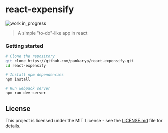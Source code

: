 # react-expensify

![work in_progress](https://img.shields.io/badge/work-in_progress-yellow.svg?style=flat-square)

> A simple "to-do"-like app in react

### Getting started
```sh
# Clone the repository
git clone https://github.com/pankaryp/react-expensify.git
cd react-expensify

# Install npm dependencies
npm install

# Run webpack server
npm run dev-server
```


## License

This project is licensed under the MIT License - see the [LICENSE.md](LICENSE.md) file for details.


